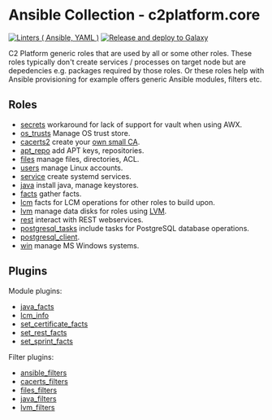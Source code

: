 # Ansible Collection - c2platform.core

[![Linters ( Ansible, YAML )](https://github.com/c2platform/ansible-collection-core/actions/workflows/ci.yml/badge.svg)](https://github.com/c2platform/ansible-collection-core/actions/workflows/ci.yml) [![Release and deploy to Galaxy](https://github.com/c2platform/ansible-collection-core/actions/workflows/release.yml/badge.svg)](https://github.com/c2platform/ansible-collection-core/actions/workflows/release.yml)

C2 Platform generic roles that are used by all or some other roles. These roles typically don't create services / processes on target node but are depedencies e.g. packages required by those roles. Or these roles help with Ansible provisioning for example offers generic Ansible modules, filters etc. 

## Roles

* [secrets](./roles/secrets) workaround for lack of support for vault when using AWX.
* [os_trusts](./roles/os_trusts) Manage OS trust store. 
* [cacerts2](./roles/cacerts2) create your [own small CA](https://docs.ansible.com/ansible/latest/collections/community/crypto/docsite/guide_ownca.html).
* [apt_repo](./roles/apt_repo) add APT keys, repositories.
* [files](./roles/files) manage files, directories, ACL.
* [users](./roles/users) manage Linux accounts.
* [service](./roles/service) create systemd services.
* [java](./roles/java) install java, manage keystores.
* [facts](./roles/facts) gather facts.  
* [lcm](./roles/lcm) facts for LCM operations for other roles to build upon.
* [lvm](./roles/lvm) manage data disks for roles using [LVM](https://en.wikipedia.org/wiki/Logical_Volume_Manager_%28Linux%29).
* [rest](./roles/rest) interact with REST webservices.
* [postgresql_tasks](./roles/postgresql_tasks) include tasks for PostgreSQL database operations.
* [postgresql_client](./roles/postgresql_client).
* [win](./roles/win) manage MS Windows systems.

## Plugins

Module plugins:

* [java_facts](./plugins/modules/java_facts.py)
* [lcm_info](./plugins/modules/lcm_info.py)
* [set_certificate_facts](./plugins/modules/set_certificate_facts.py)
* [set_rest_facts](./plugins/modules/set_rest_facts.py)
* [set_sprint_facts](./plugins/modules/set_sprint_facts.py)

Filter plugins:

* [ansible_filters](./plugins/filters/ansible_filters.py)
* [cacerts_filters](./plugins/filters/cacerts_filters.py)
* [files_filters](./plugins/filters/files_filters.py)
* [java_filters](./plugins/filters/java_filters.py)
* [lvm_filters](./plugins/filters/lvm_filters.py)
